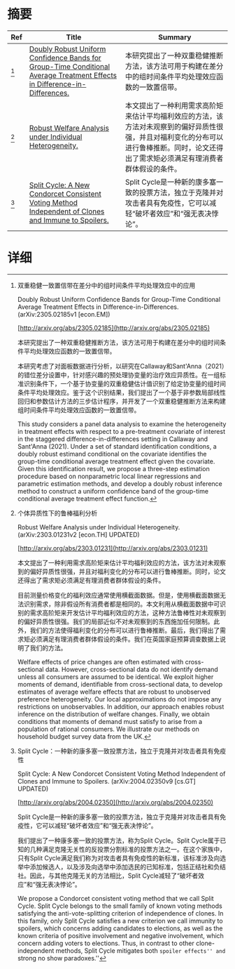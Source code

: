 # 摘要

| Ref | Title | Summary |
| --- | --- | --- |
| [^1] | [Doubly Robust Uniform Confidence Bands for Group-Time Conditional Average Treatment Effects in Difference-in-Differences.](http://arxiv.org/abs/2305.02185) | 本研究提出了一种双重稳健推断方法，该方法可用于构建在差分中的组时间条件平均处理效应函数的一致置信带。 |
| [^2] | [Robust Welfare Analysis under Individual Heterogeneity.](http://arxiv.org/abs/2303.01231) | 本文提出了一种利用需求高阶矩来估计平均福利效应的方法，该方法对未观察到的偏好异质性很强，并且对福利变化的分布可以进行鲁棒推断。同时，论文还得出了需求矩必须满足有理消费者群体假设的条件。 |
| [^3] | [Split Cycle: A New Condorcet Consistent Voting Method Independent of Clones and Immune to Spoilers.](http://arxiv.org/abs/2004.02350) | Split Cycle是一种新的康多塞一致的投票方法，独立于克隆并对攻击者具有免疫性，它可以减轻“破坏者效应”和“强无表决悖论”。 |

# 详细

[^1]: 双重稳健一致置信带在差分中的组时间条件平均处理效应中的应用

    Doubly Robust Uniform Confidence Bands for Group-Time Conditional Average Treatment Effects in Difference-in-Differences. (arXiv:2305.02185v1 [econ.EM])

    [http://arxiv.org/abs/2305.02185](http://arxiv.org/abs/2305.02185)

    本研究提出了一种双重稳健推断方法，该方法可用于构建在差分中的组时间条件平均处理效应函数的一致置信带。

    

    本研究考虑了对面板数据进行分析，以研究在Callaway和Sant'Anna（2021）的错位差分设置中，针对感兴趣的预处理协变量的治疗效应异质性。在一组标准识别条件下，一个基于协变量的双重稳健估计值识别了给定协变量的组时间条件平均处理效应。鉴于这个识别结果，我们提出了一个基于非参数局部线性回归和参数估计方法的三步估计程序，并开发了一个双重稳健推断方法来构建组时间条件平均处理效应函数的一致置信带。

    This study considers a panel data analysis to examine the heterogeneity in treatment effects with respect to a pre-treatment covariate of interest in the staggered difference-in-differences setting in Callaway and Sant'Anna (2021). Under a set of standard identification conditions, a doubly robust estimand conditional on the covariate identifies the group-time conditional average treatment effect given the covariate. Given this identification result, we propose a three-step estimation procedure based on nonparametric local linear regressions and parametric estimation methods, and develop a doubly robust inference method to construct a uniform confidence band of the group-time conditional average treatment effect function.
    
[^2]: 个体异质性下的鲁棒福利分析

    Robust Welfare Analysis under Individual Heterogeneity. (arXiv:2303.01231v2 [econ.TH] UPDATED)

    [http://arxiv.org/abs/2303.01231](http://arxiv.org/abs/2303.01231)

    本文提出了一种利用需求高阶矩来估计平均福利效应的方法，该方法对未观察到的偏好异质性很强，并且对福利变化的分布可以进行鲁棒推断。同时，论文还得出了需求矩必须满足有理消费者群体假设的条件。

    

    目前测量价格变化的福利效应通常使用横截面数据。但是，使用横截面数据无法识别需求，除非假设所有消费者都是相同的。本文利用从横截面数据中可识别的需求高阶矩来开发估计平均福利效应的方法，这种方法鲁棒性对未观察到的偏好异质性很强。我们的局部近似不对未观察到的东西施加任何限制。此外，我们的方法使得福利变化的分布可以进行鲁棒推断。最后，我们得出了需求矩必须满足有理消费者群体假设的条件。我们在英国家庭预算调查数据上说明了我们的方法。

    Welfare effects of price changes are often estimated with cross-sectional data. However, cross-sectional data do not identify demand unless all consumers are assumed to be identical. We exploit higher moments of demand, identifiable from cross-sectional data, to develop estimates of average welfare effects that are robust to unobserved preference heterogeneity. Our local approximations do not impose any restrictions on unobservables. In addition, our approach enables robust inference on the distribution of welfare changes. Finally, we obtain conditions that moments of demand must satisfy to arise from a population of rational consumers. We illustrate our methods on household budget survey data from the UK.
    
[^3]: Split Cycle：一种新的康多塞一致投票方法，独立于克隆并对攻击者具有免疫性

    Split Cycle: A New Condorcet Consistent Voting Method Independent of Clones and Immune to Spoilers. (arXiv:2004.02350v9 [cs.GT] UPDATED)

    [http://arxiv.org/abs/2004.02350](http://arxiv.org/abs/2004.02350)

    Split Cycle是一种新的康多塞一致的投票方法，独立于克隆并对攻击者具有免疫性，它可以减轻“破坏者效应”和“强无表决悖论”。

    

    我们提出了一种康多塞一致的投票方法，称为Split Cycle。Split Cycle属于已知的几种满足克隆无关性的反投票分割标准的投票方法之一。在这个家族中，只有Split Cycle满足我们称为对攻击者具有免疫性的新标准，该标准涉及向选举中添加候选人，以及涉及向选举中添加选民的已知标准，包括正结社和负结社。因此，与其他克隆无关的方法相比，Split Cycle减轻了“破坏者效应”和“强无表决悖论”。

    We propose a Condorcet consistent voting method that we call Split Cycle. Split Cycle belongs to the small family of known voting methods satisfying the anti-vote-splitting criterion of independence of clones. In this family, only Split Cycle satisfies a new criterion we call immunity to spoilers, which concerns adding candidates to elections, as well as the known criteria of positive involvement and negative involvement, which concern adding voters to elections. Thus, in contrast to other clone-independent methods, Split Cycle mitigates both ``spoiler effects'' and ``strong no show paradoxes.''
    

